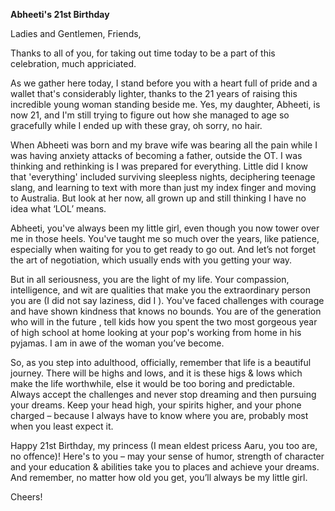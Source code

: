**Abheeti's 21st Birthday**

Ladies and Gentlemen, Friends,

Thanks to all of you, for taking out time today to be a part of this celebration, much appriciated. 

As we gather here today, I stand before you with a heart full of pride and a wallet that's considerably lighter, thanks to the 21 years of raising this incredible young woman standing beside me. Yes, my daughter, Abheeti, is now 21, and I'm still trying to figure out how she managed to age so gracefully while I ended up with these gray, oh sorry, no hair.

When Abheeti was born and my brave wife was bearing all the pain while I was having anxiety attacks of becoming a father, outside the OT. I was thinking and rethinking is I was prepared for everything. Little did I know that 'everything' included surviving sleepless nights, deciphering teenage slang, and learning to text with more than just my index finger and moving to Australia. But look at her now, all grown up and still thinking I have no idea what ‘LOL’ means.

Abheeti, you've always been my little girl, even though you now tower over me in those heels. You've taught me so much over the years, like patience, especially when waiting for you to get ready to go out. And let’s not forget the art of negotiation, which usually ends with you getting your way.

But in all seriousness, you are the light of my life. Your compassion, intelligence, and wit are qualities that make you the extraordinary person you are (I did not say laziness, did I ). You've faced challenges with courage and have shown kindness that knows no bounds. You are of the generation who will in the future , tell kids how you spent the two most gorgeous year of high school at home looking at your  pop's working from home in his pyjamas. I am in awe of the woman you’ve become.

So, as you step into adulthood, officially, remember that life is a beautiful journey. There will be highs and lows, and it is these higs & lows which make the life worthwhile, else it would be too boring and predictable. Always accept the challenges and never stop dreaming and then pursuing your dreams. Keep your head high, your spirits higher, and your phone charged – because I always have to know where you are, probably most when you least expect it.

Happy 21st Birthday, my princess (I mean eldest pricess Aaru, you too are, no offence)! Here's to you – may your sense of humor, strength of character and your education & abilities take you to places and achieve your dreams. And remember, no matter how old you get, you’ll always be my little girl.

Cheers!
